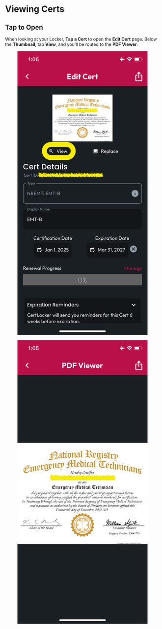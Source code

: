 # Viewing Certs

## Tap to Open

When looking at your Locker, **Tap a Cert** to open the **Edit Cert** page. Below the **Thumbnail**, tap **View**, and you'll be routed to the **PDF Viewer**.

<div><figure><img src="../.gitbook/assets/1.0.0-view-button.PNG" alt=""><figcaption></figcaption></figure> <figure><img src="../.gitbook/assets/1.0.0-viewer.PNG" alt=""><figcaption></figcaption></figure></div>
